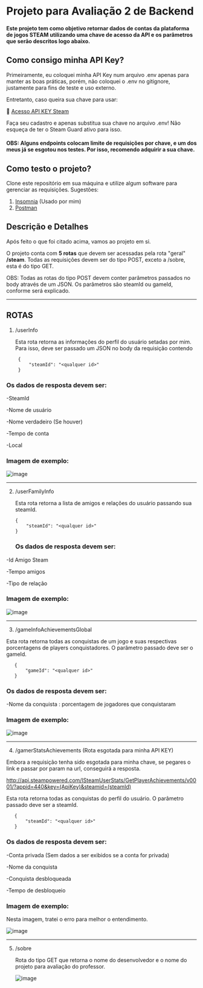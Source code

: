 # Projeto para Avaliação 2 de Backend #

#### Este projeto tem como objetivo retornar dados de contas da plataforma de jogos STEAM utilizando uma chave de acesso da API e os parâmetros que serão descritos logo abaixo.


## Como consigo minha API Key? ##
Primeiramente, eu coloquei minha API Key num arquivo .env apenas para manter as boas práticas, porém, não coloquei o .env no gitignore, justamente para fins de teste e uso externo. 

Entretanto, caso queira sua chave para usar:
 
 🔗 [Acesso API KEY Steam](https://steamcommunity.com/dev)

 Faça seu cadastro e apenas substitua sua chave no arquivo .env! Não esqueça de ter o Steam Guard ativo para isso.

 #### OBS: Alguns endpoints colocam limite de requisições por chave, e um dos meus já se esgotou nos testes. Por isso, recomendo adquirir a sua chave.

## Como testo o projeto?
Clone este repositório em sua máquina e utilize algum software para gerenciar as requisições. Sugestões:

1. [Insomnia](https://insomnia.rest/download) (Usado por mim)
2. [Postman](https://www.postman.com/downloads/)

## Descrição e Detalhes ##
Após feito o que foi citado acima, vamos ao projeto em si.

 O projeto conta com **5 rotas** que devem ser acessadas pela rota "geral" **/steam**. Todas as requisições devem ser do tipo POST, exceto a /sobre, esta é do tipo GET.

OBS: Todas as rotas do tipo POST devem conter parâmetros passados no body através de um JSON. Os parâmetros são steamId ou gameId, conforme será explicado.
<hr>

## ROTAS ##
1. /userInfo

   Esta rota retorna as informações do perfil do usuário setadas por mim. Para isso, deve ser passado um JSON no body da requisição contendo 
        
        {
            "steamId": "<qualquer id>"
        }
        
  ### Os dados de resposta devem ser: #### 
  
  -SteamId
  
  -Nome de usuário
  
  -Nome verdadeiro (Se houver)
  
  -Tempo de conta
  
  -Local

</hr>

### Imagem de exemplo: ###
   
  ![image](https://github.com/user-attachments/assets/f8f5d4f3-4828-4a97-931e-cbb177851f92)

<hr>

2. /userFamilyInfo

    Esta rota retorna a lista de amigos e relações do usuário passando sua steamId.

       {
           "steamId": "<qualquer id>"
       }
   
   ### Os dados de resposta devem ser: #### 
  
  -Id Amigo Steam
  
  -Tempo amigos
  
  -Tipo de relação

  ### Imagem de exemplo: ###
  
  ![image](https://github.com/user-attachments/assets/2c6c23ad-118e-4c82-aa71-a20870063410)

  <hr>

  3. /gameInfoAchievementsGlobal

  Esta rota retorna todas as conquistas de um jogo e suas respectivas porcentagens de players conquistadores. O parâmetro passado deve ser o gameId.
    

       {
           "gameId": "<qualquer id>"
       }
   
   ### Os dados de resposta devem ser: #### 
  
  -Nome da conquista : porcentagem de jogadores que conquistaram

  ### Imagem de exemplo: ###
  
  ![image](https://github.com/user-attachments/assets/e280fdfc-2531-4ab3-98e0-cf66f514c130)

  <hr>
  
  4. /gamerStatsAchievements (Rota esgotada para minha API KEY)

  Embora a requisição tenha sido esgotada para minha chave, se pegares o link e passar por param na url, conseguirá a resposta.
  
  http://api.steampowered.com/ISteamUserStats/GetPlayerAchievements/v0001/?appid=440&key=(ApiKey)&steamid=(steamId)

  Esta rota retorna todas as conquistas do perfil do usuário. O parâmetro passado deve ser a steamId.
    

       {
           "steamId": "<qualquer id>"
       }
   
   ### Os dados de resposta devem ser: #### 
   
  -Conta privada (Sem dados a ser exibidos se a conta for privada)
  
  -Nome da conquista
  
  -Conquista desbloqueada
  
  -Tempo de desbloqueio

  ### Imagem de exemplo: ###

  Nesta imagem, tratei o erro para melhor o entendimento.
  
 ![image](https://github.com/user-attachments/assets/ba0b0ef1-9b55-4c7a-bc84-dd7716d5c4db)

<hr>

5. /sobre

   Rota do tipo GET que retorna o nome do desenvolvedor e o nome do projeto para avaliação do professor.

   ![image](https://github.com/user-attachments/assets/ea0cad52-b3ad-48b5-b89d-1b9601c388fd)



